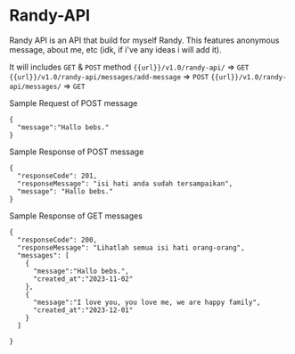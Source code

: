 # Randy-API
Randy API is an API that build for myself Randy. This features anonymous message, about me, etc (idk, if i've any ideas i will add it). 

It will includes `GET` & `POST` method
`{{url}}/v1.0/randy-api/` => `GET`
`{{url}}/v1.0/randy-api/messages/add-message` => `POST`
`{{url}}/v1.0/randy-api/messages/` => `GET`

Sample Request of POST message
```
{
  "message":"Hallo bebs."
}
```

Sample Response of POST message
```
{
  "responseCode": 201,
  "responseMessage": "isi hati anda sudah tersampaikan",
  "message": "Hallo bebs."
}
```

Sample Response of GET messages
```
{
  "responseCode": 200,
  "responseMessage": "Lihatlah semua isi hati orang-orang",
  "messages": [
    {
      "message":"Hallo bebs.",
      "created_at":"2023-11-02"
    },
    {
      "message":"I love you, you love me, we are happy family",
      "created_at":"2023-12-01"
    }
  ]

}
```
